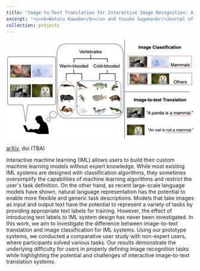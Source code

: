 ```yaml
---
title: "Image-to-Text Translation for Interactive Image Recognition: A Comparative User Study with Non-Expert Users"
excerpt: "<u><b>Wataru Kawabe</b></u> and Yusuke Sugano<br/>Journal of Information Processing, Vol.32, 2024<br/>[arXiv](https://arxiv.org/abs/2305.06641), doi (TBA)<br/><img src='/images/projects-1.png' width=600>"
collection: projects
---
```


<img src='/images/projects-1.png'>

[arXiv](https://arxiv.org/abs/2305.06641), doi (TBA)

Interactive machine learning (IML) allows users to build their custom machine learning models without expert knowledge. While most existing IML systems are designed with classification algorithms, they sometimes oversimplify the capabilities of machine learning algorithms and restrict the user's task definition. On the other hand, as recent large-scale language models have shown, natural language representation has the potential to enable more flexible and generic task descriptions. Models that take images as input and output text have the potential to represent a variety of tasks by providing appropriate text labels for training. However, the effect of introducing text labels to IML system design has never been investigated. In this work, we aim to investigate the difference between image-to-text translation and image classification for IML systems. Using our prototype systems, we conducted a comparative user study with non-expert users, where participants solved various tasks. Our results demonstrate the underlying difficulty for users in properly defining image recognition tasks while highlighting the potential and challenges of interactive image-to-text translation systems.